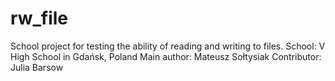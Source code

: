 # rw_file
School project for testing the ability of reading and writing to files.
School: V High School in Gdańsk, Poland
Main author: Mateusz Sołtysiak
Contributor: Julia Barsow

